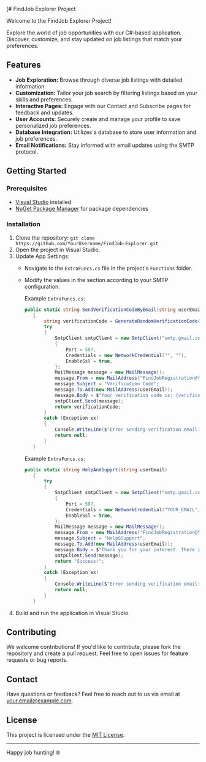 [# FindJob Explorer Project

Welcome to the FindJob Explorer Project!

Explore the world of job opportunities with our C#-based application. Discover, customize, and stay updated on job listings that match your preferences.

## Features

- **Job Exploration:** Browse through diverse job listings with detailed information.
- **Customization:** Tailor your job search by filtering listings based on your skills and preferences.
- **Interactive Pages:** Engage with our Contact and Subscribe pages for feedback and updates.
- **User Accounts:** Securely create and manage your profile to save personalized job preferences.
- **Database Integration:** Utilizes a database to store user information and job preferences.
- **Email Notifications:** Stay informed with email updates using the SMTP protocol.

## Getting Started

### Prerequisites

- [Visual Studio](https://visualstudio.microsoft.com/) installed
- [NuGet Package Manager](https://www.nuget.org/) for package dependencies

### Installation

1. Clone the repository: `git clone https://github.com/YourUsername/FindJob-Explorer.git`
2. Open the project in Visual Studio.
3. Update App Settings:
   - Navigate to the `ExtraFuncs.cs` file in the project's `Functions` folder.
   - Modify the values in the section according to your SMTP configuration.

     Example `ExtraFuncs.cs`:
     ```csharp
     public static string SendVerificationCodeByEmail(string userEmail)
        {
            string verificationCode = GenerateRandomVerificationCode();
            try
            {
                SmtpClient smtpClient = new SmtpClient("smtp.gmail.com")
                {
                    Port = 587,
                    Credentials = new NetworkCredential("", ""),
                    EnableSsl = true,
                };
                MailMessage message = new MailMessage();
                message.From = new MailAddress("FindJobRegistration@findjob.com");
                message.Subject = "Verification Code";
                message.To.Add(new MailAddress(userEmail));
                message.Body = $"Your verification code is: {verificationCode}";
                smtpClient.Send(message);
                return verificationCode;
            }
            catch (Exception ex)
            {
                Console.WriteLine($"Error sending verification email: {ex.Message}");
                return null;
            }
        }
     ```
     Example `ExtraFuncs.cs`:
     ```csharp
     public static string HelpAndSupprt(string userEmail)
        {
            try
            {
                SmtpClient smtpClient = new SmtpClient("smtp.gmail.com")
                {
                    Port = 587,
                    Credentials = new NetworkCredential("YOUR_EMAIL", "YOUR_PASSWORD"),
                    EnableSsl = true,
                };
                MailMessage message = new MailMessage();
                message.From = new MailAddress("FindJobRegistration@findjob.com");
                message.Subject = "Help&Support";
                message.To.Add(new MailAddress(userEmail));
                message.Body = $"Thank you for your interest. There is no service available at the moment, but your message will be answered as soon as possible.";
                smtpClient.Send(message);
                return "Success!";
            }
            catch (Exception ex)
            {
                Console.WriteLine($"Error sending verification email: {ex.Message}");
                return null;
            }
        }
     ```
4. Build and run the application in Visual Studio.

## Contributing

We welcome contributions! If you'd like to contribute, please fork the repository and create a pull request. Feel free to open issues for feature requests or bug reports.

## Contact

Have questions or feedback? Feel free to reach out to us via email at [your.email@example.com](mailto:orkhanm07@gmail.com).

## License

This project is licensed under the [MIT License](LICENSE).

---

Happy job hunting! 🌐
